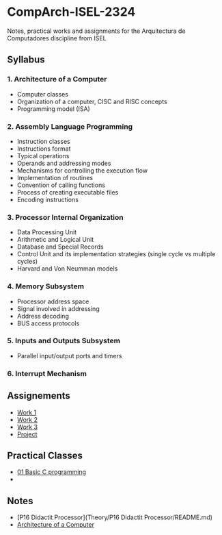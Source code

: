 # CompArch-ISEL-2324



Notes, practical works and assignments for the Arquitectura de Computadores discipline from ISEL

## Syllabus

### 1. Architecture of a Computer

- Computer classes
- Organization of a computer, CISC and RISC concepts
- Programming model (ISA)


### 2. Assembly Language Programming

- Instruction classes
- Instructions format
- Typical operations
- Operands and addressing modes
- Mechanisms for controlling the execution flow
- Implementation of routines
- Convention of calling functions
- Process of creating executable files
- Encoding instructions


### 3. Processor Internal Organization

- Data Processing Unit
- Arithmetic and Logical Unit
- Database and Special Records
- Control Unit and its implementation strategies (single cycle vs multiple cycles)
- Harvard and Von Neumman models


### 4. Memory Subsystem

- Processor address space
- Signal involved in addressing
- Address decoding
- BUS access protocols


### 5. Inputs and Outputs Subsystem

- Parallel input/output ports and timers


### 6. Interrupt Mechanism


## Assignements

- [Work 1](Assignments)
- [Work 2](Assigments)
- [Work 3](Assigmnets)
- [Project](Assigments)


## Practical Classes

- [01 Basic C programming](Practical%20classes/01%20Basic%20C%20programming)
- 


## Notes

- [P16 Didactit Processor](Theory/P16 Didactit Processor/README.md)
- [Architecture of a Computer](Theory/1.%20Architecture%20of%20a%20Computer.md)

